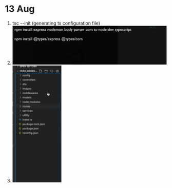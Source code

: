 # 13 Aug

1. tsc --init (generating ts configuration file)
2. ![Alt text](./Screenshot%202023-08-13%20185339.png)
3. ![Alt text](image.png)